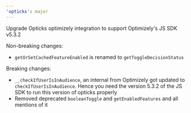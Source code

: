 ```yaml
---
'opticks': major
---
```


Upgrade Opticks optimizely integration to support Optimizely's JS SDK v5.3.2

Non-breaking changes:

- `getOrSetCachedFeatureEnabled` is renamed to `getToggleDecisionStatus`

Breaking changes:

- `__checkIfUserIsInAudience`, an internal from Optimizely got updated to `checkIfUserIsInAudience`. Hence you need the version 5.3.2 of the JS SDK to run this version of opticks properly
- Removed deprecated `booleanToggle` and `getEnabledFeatures` and all mentions of it
